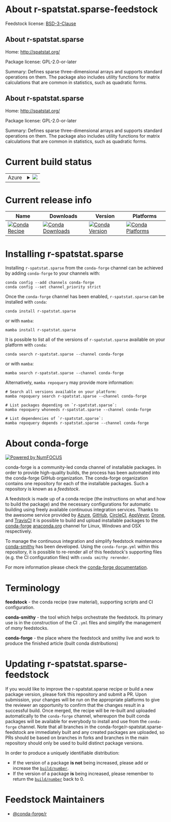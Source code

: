 About r-spatstat.sparse-feedstock
=================================

Feedstock license: [BSD-3-Clause](https://github.com/conda-forge/r-spatstat.sparse-feedstock/blob/main/LICENSE.txt)


About r-spatstat.sparse
-----------------------

Home: http://spatstat.org/

Package license: GPL-2.0-or-later

Summary: Defines sparse three-dimensional arrays and supports standard operations on them. The package also includes utility functions for matrix calculations that are common in statistics, such as quadratic forms.

About r-spatstat.sparse
-----------------------

Home: http://spatstat.org/

Package license: GPL-2.0-or-later

Summary: Defines sparse three-dimensional arrays and supports standard operations on them. The package also includes utility functions for matrix calculations that are common in statistics, such as quadratic forms.

Current build status
====================


<table>
    
  <tr>
    <td>Azure</td>
    <td>
      <details>
        <summary>
          <a href="https://dev.azure.com/conda-forge/feedstock-builds/_build/latest?definitionId=11761&branchName=main">
            <img src="https://dev.azure.com/conda-forge/feedstock-builds/_apis/build/status/r-spatstat.sparse-feedstock?branchName=main">
          </a>
        </summary>
        <table>
          <thead><tr><th>Variant</th><th>Status</th></tr></thead>
          <tbody><tr>
              <td>linux_64_r_base4.3</td>
              <td>
                <a href="https://dev.azure.com/conda-forge/feedstock-builds/_build/latest?definitionId=11761&branchName=main">
                  <img src="https://dev.azure.com/conda-forge/feedstock-builds/_apis/build/status/r-spatstat.sparse-feedstock?branchName=main&jobName=linux&configuration=linux%20linux_64_r_base4.3" alt="variant">
                </a>
              </td>
            </tr><tr>
              <td>linux_64_r_base4.4</td>
              <td>
                <a href="https://dev.azure.com/conda-forge/feedstock-builds/_build/latest?definitionId=11761&branchName=main">
                  <img src="https://dev.azure.com/conda-forge/feedstock-builds/_apis/build/status/r-spatstat.sparse-feedstock?branchName=main&jobName=linux&configuration=linux%20linux_64_r_base4.4" alt="variant">
                </a>
              </td>
            </tr><tr>
              <td>linux_aarch64_r_base4.3</td>
              <td>
                <a href="https://dev.azure.com/conda-forge/feedstock-builds/_build/latest?definitionId=11761&branchName=main">
                  <img src="https://dev.azure.com/conda-forge/feedstock-builds/_apis/build/status/r-spatstat.sparse-feedstock?branchName=main&jobName=linux&configuration=linux%20linux_aarch64_r_base4.3" alt="variant">
                </a>
              </td>
            </tr><tr>
              <td>linux_aarch64_r_base4.4</td>
              <td>
                <a href="https://dev.azure.com/conda-forge/feedstock-builds/_build/latest?definitionId=11761&branchName=main">
                  <img src="https://dev.azure.com/conda-forge/feedstock-builds/_apis/build/status/r-spatstat.sparse-feedstock?branchName=main&jobName=linux&configuration=linux%20linux_aarch64_r_base4.4" alt="variant">
                </a>
              </td>
            </tr><tr>
              <td>linux_ppc64le_r_base4.3</td>
              <td>
                <a href="https://dev.azure.com/conda-forge/feedstock-builds/_build/latest?definitionId=11761&branchName=main">
                  <img src="https://dev.azure.com/conda-forge/feedstock-builds/_apis/build/status/r-spatstat.sparse-feedstock?branchName=main&jobName=linux&configuration=linux%20linux_ppc64le_r_base4.3" alt="variant">
                </a>
              </td>
            </tr><tr>
              <td>linux_ppc64le_r_base4.4</td>
              <td>
                <a href="https://dev.azure.com/conda-forge/feedstock-builds/_build/latest?definitionId=11761&branchName=main">
                  <img src="https://dev.azure.com/conda-forge/feedstock-builds/_apis/build/status/r-spatstat.sparse-feedstock?branchName=main&jobName=linux&configuration=linux%20linux_ppc64le_r_base4.4" alt="variant">
                </a>
              </td>
            </tr><tr>
              <td>osx_64_r_base4.3</td>
              <td>
                <a href="https://dev.azure.com/conda-forge/feedstock-builds/_build/latest?definitionId=11761&branchName=main">
                  <img src="https://dev.azure.com/conda-forge/feedstock-builds/_apis/build/status/r-spatstat.sparse-feedstock?branchName=main&jobName=osx&configuration=osx%20osx_64_r_base4.3" alt="variant">
                </a>
              </td>
            </tr><tr>
              <td>osx_64_r_base4.4</td>
              <td>
                <a href="https://dev.azure.com/conda-forge/feedstock-builds/_build/latest?definitionId=11761&branchName=main">
                  <img src="https://dev.azure.com/conda-forge/feedstock-builds/_apis/build/status/r-spatstat.sparse-feedstock?branchName=main&jobName=osx&configuration=osx%20osx_64_r_base4.4" alt="variant">
                </a>
              </td>
            </tr><tr>
              <td>osx_arm64_r_base4.3</td>
              <td>
                <a href="https://dev.azure.com/conda-forge/feedstock-builds/_build/latest?definitionId=11761&branchName=main">
                  <img src="https://dev.azure.com/conda-forge/feedstock-builds/_apis/build/status/r-spatstat.sparse-feedstock?branchName=main&jobName=osx&configuration=osx%20osx_arm64_r_base4.3" alt="variant">
                </a>
              </td>
            </tr><tr>
              <td>osx_arm64_r_base4.4</td>
              <td>
                <a href="https://dev.azure.com/conda-forge/feedstock-builds/_build/latest?definitionId=11761&branchName=main">
                  <img src="https://dev.azure.com/conda-forge/feedstock-builds/_apis/build/status/r-spatstat.sparse-feedstock?branchName=main&jobName=osx&configuration=osx%20osx_arm64_r_base4.4" alt="variant">
                </a>
              </td>
            </tr><tr>
              <td>win_64_r_base4.3</td>
              <td>
                <a href="https://dev.azure.com/conda-forge/feedstock-builds/_build/latest?definitionId=11761&branchName=main">
                  <img src="https://dev.azure.com/conda-forge/feedstock-builds/_apis/build/status/r-spatstat.sparse-feedstock?branchName=main&jobName=win&configuration=win%20win_64_r_base4.3" alt="variant">
                </a>
              </td>
            </tr><tr>
              <td>win_64_r_base4.4</td>
              <td>
                <a href="https://dev.azure.com/conda-forge/feedstock-builds/_build/latest?definitionId=11761&branchName=main">
                  <img src="https://dev.azure.com/conda-forge/feedstock-builds/_apis/build/status/r-spatstat.sparse-feedstock?branchName=main&jobName=win&configuration=win%20win_64_r_base4.4" alt="variant">
                </a>
              </td>
            </tr>
          </tbody>
        </table>
      </details>
    </td>
  </tr>
</table>

Current release info
====================

| Name | Downloads | Version | Platforms |
| --- | --- | --- | --- |
| [![Conda Recipe](https://img.shields.io/badge/recipe-r--spatstat.sparse-green.svg)](https://anaconda.org/conda-forge/r-spatstat.sparse) | [![Conda Downloads](https://img.shields.io/conda/dn/conda-forge/r-spatstat.sparse.svg)](https://anaconda.org/conda-forge/r-spatstat.sparse) | [![Conda Version](https://img.shields.io/conda/vn/conda-forge/r-spatstat.sparse.svg)](https://anaconda.org/conda-forge/r-spatstat.sparse) | [![Conda Platforms](https://img.shields.io/conda/pn/conda-forge/r-spatstat.sparse.svg)](https://anaconda.org/conda-forge/r-spatstat.sparse) |

Installing r-spatstat.sparse
============================

Installing `r-spatstat.sparse` from the `conda-forge` channel can be achieved by adding `conda-forge` to your channels with:

```
conda config --add channels conda-forge
conda config --set channel_priority strict
```

Once the `conda-forge` channel has been enabled, `r-spatstat.sparse` can be installed with `conda`:

```
conda install r-spatstat.sparse
```

or with `mamba`:

```
mamba install r-spatstat.sparse
```

It is possible to list all of the versions of `r-spatstat.sparse` available on your platform with `conda`:

```
conda search r-spatstat.sparse --channel conda-forge
```

or with `mamba`:

```
mamba search r-spatstat.sparse --channel conda-forge
```

Alternatively, `mamba repoquery` may provide more information:

```
# Search all versions available on your platform:
mamba repoquery search r-spatstat.sparse --channel conda-forge

# List packages depending on `r-spatstat.sparse`:
mamba repoquery whoneeds r-spatstat.sparse --channel conda-forge

# List dependencies of `r-spatstat.sparse`:
mamba repoquery depends r-spatstat.sparse --channel conda-forge
```


About conda-forge
=================

[![Powered by
NumFOCUS](https://img.shields.io/badge/powered%20by-NumFOCUS-orange.svg?style=flat&colorA=E1523D&colorB=007D8A)](https://numfocus.org)

conda-forge is a community-led conda channel of installable packages.
In order to provide high-quality builds, the process has been automated into the
conda-forge GitHub organization. The conda-forge organization contains one repository
for each of the installable packages. Such a repository is known as a *feedstock*.

A feedstock is made up of a conda recipe (the instructions on what and how to build
the package) and the necessary configurations for automatic building using freely
available continuous integration services. Thanks to the awesome service provided by
[Azure](https://azure.microsoft.com/en-us/services/devops/), [GitHub](https://github.com/),
[CircleCI](https://circleci.com/), [AppVeyor](https://www.appveyor.com/),
[Drone](https://cloud.drone.io/welcome), and [TravisCI](https://travis-ci.com/)
it is possible to build and upload installable packages to the
[conda-forge](https://anaconda.org/conda-forge) [anaconda.org](https://anaconda.org/)
channel for Linux, Windows and OSX respectively.

To manage the continuous integration and simplify feedstock maintenance
[conda-smithy](https://github.com/conda-forge/conda-smithy) has been developed.
Using the ``conda-forge.yml`` within this repository, it is possible to re-render all of
this feedstock's supporting files (e.g. the CI configuration files) with ``conda smithy rerender``.

For more information please check the [conda-forge documentation](https://conda-forge.org/docs/).

Terminology
===========

**feedstock** - the conda recipe (raw material), supporting scripts and CI configuration.

**conda-smithy** - the tool which helps orchestrate the feedstock.
                   Its primary use is in the construction of the CI ``.yml`` files
                   and simplify the management of *many* feedstocks.

**conda-forge** - the place where the feedstock and smithy live and work to
                  produce the finished article (built conda distributions)


Updating r-spatstat.sparse-feedstock
====================================

If you would like to improve the r-spatstat.sparse recipe or build a new
package version, please fork this repository and submit a PR. Upon submission,
your changes will be run on the appropriate platforms to give the reviewer an
opportunity to confirm that the changes result in a successful build. Once
merged, the recipe will be re-built and uploaded automatically to the
`conda-forge` channel, whereupon the built conda packages will be available for
everybody to install and use from the `conda-forge` channel.
Note that all branches in the conda-forge/r-spatstat.sparse-feedstock are
immediately built and any created packages are uploaded, so PRs should be based
on branches in forks and branches in the main repository should only be used to
build distinct package versions.

In order to produce a uniquely identifiable distribution:
 * If the version of a package **is not** being increased, please add or increase
   the [``build/number``](https://docs.conda.io/projects/conda-build/en/latest/resources/define-metadata.html#build-number-and-string).
 * If the version of a package **is** being increased, please remember to return
   the [``build/number``](https://docs.conda.io/projects/conda-build/en/latest/resources/define-metadata.html#build-number-and-string)
   back to 0.

Feedstock Maintainers
=====================

* [@conda-forge/r](https://github.com/conda-forge/r/)

